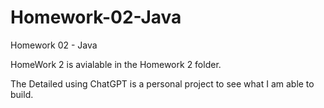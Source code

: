 # Homework-02-Java
Homework 02 - Java


HomeWork 2 is avialable in the Homework 2 folder.

The Detailed using ChatGPT is a personal project to see what I am able to build.
